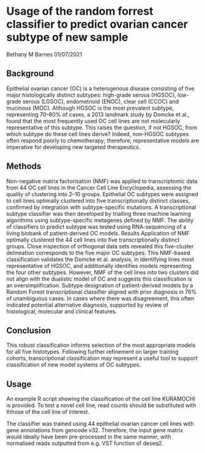 Usage of the random forrest classifier to predict ovarian cancer subtype
of new sample
================
Bethany M Barnes
01/07/2021

## Background

Epithelial ovarian cancer (OC) is a heterogenous disease consisting of
five major histologically distinct subtypes: high-grade serous (HGSOC),
low-grade serous (LGSOC), endometrioid (ENOC), clear cell (CCOC) and
mucinous (MOC). Although HGSOC is the most prevalent subtype,
representing 70–80% of cases, a 2013 landmark study by Domcke et al.,
found that the most frequently used OC cell lines are not molecularly
representative of this subtype. This raises the question, if not HGSOC,
from which subtype do these cell lines derive? Indeed, non-HGSOC
subtypes often respond poorly to chemotherapy; therefore, representative
models are imperative for developing new targeted therapeutics.

## Methods

Non-negative matrix factorisation (NMF) was applied to transcriptomic
data from 44 OC cell lines in the Cancer Cell Line Encyclopedia,
assessing the quality of clustering into 2–10 groups. Epithelial OC
subtypes were assigned to cell lines optimally clustered into five
transcriptionally distinct classes, confirmed by integration with
subtype-specific mutations. A transcriptional subtype classifier was
then developed by trialling three machine learning algorithms using
subtype-specific metagenes defined by NMF. The ability of classifiers to
predict subtype was tested using RNA-sequencing of a living biobank of
patient-derived OC models. Results Application of NMF optimally
clustered the 44 cell lines into five transcriptionally distinct groups.
Close inspection of orthogonal data sets revealed this five-cluster
delineation corresponds to the five major OC subtypes. This NMF-based
classification validates the Domcke et al. analysis, in identifying
lines most representative of HGSOC, and additionally identifies models
representing the four other subtypes. However, NMF of the cell lines
into two clusters did not align with the dualistic model of OC and
suggests this classification is an oversimplification. Subtype
designation of patient-derived models by a Random Forest transcriptional
classifier aligned with prior diagnosis in 76% of unambiguous cases. In
cases where there was disagreement, this often indicated potential
alternative diagnosis, supported by review of histological, molecular
and clinical features.

## Conclusion

This robust classification informs selection of the most appropriate
models for all five histotypes. Following further refinement on larger
training cohorts, transcriptional classification may represent a useful
tool to support classification of new model systems of OC subtypes.

## Usage

An example R script showing the classification of the cell line
KURAMOCHI is provided. To test a novel cell line, read counts should be
substituted with thhose of the cell line of interest.

The classifier was trained using 44 epithelial ovarian cancer cell lines
with gene annotations from gencode v32. Therefore, the input gene matrix
would ideally have been pre-processed in the same manner, with
normalised reads outputted from e.g. VST function of deseq2.
